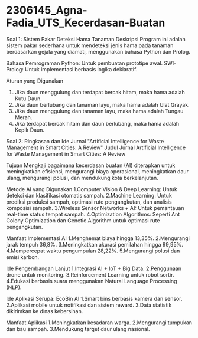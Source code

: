 # 2306145_Agna-Fadia_UTS_Kecerdasan-Buatan

Soal 1: Sistem Pakar Deteksi Hama Tanaman
Deskripsi
    Program ini adalah sistem pakar sederhana untuk mendeteksi jenis hama pada tanaman berdasarkan gejala yang diamati, menggunakan bahasa Python dan Prolog.

Bahasa Pemrograman
Python: Untuk pembuatan prototipe awal.
SWI-Prolog: Untuk implementasi berbasis logika deklaratif.

Aturan yang Digunakan
1. Jika daun menggulung dan terdapat bercak hitam, maka hama adalah Kutu Daun.
2. Jika daun berlubang dan tanaman layu, maka hama adalah Ulat Grayak.
3. Jika daun menggulung dan tanaman layu, maka hama adalah Tungau Merah.
4. Jika terdapat bercak hitam dan daun berlubang, maka hama adalah Kepik Daun.

Soal 2: Ringkasan dan Ide Jurnal "Artificial Intelligence for Waste Management in Smart Cities: A Review"
Judul Jurnal
Artificial Intelligence for Waste Management in Smart Cities: A Review

Tujuan
    Mengkaji bagaimana kecerdasan buatan (AI) diterapkan untuk meningkatkan efisiensi, mengurangi biaya operasional, meningkatkan daur ulang, mengurangi polusi, dan mendukung kota berkelanjutan.

Metode AI yang Digunakan
1.Computer Vision & Deep Learning: Untuk deteksi dan klasifikasi otomatis sampah.
2.Machine Learning: Untuk prediksi produksi sampah, optimasi rute pengangkutan, dan analisis komposisi sampah.
3.Wireless Sensor Networks + AI: Untuk pemantauan real-time status tempat sampah.
4.Optimization Algorithms: Seperti Ant Colony Optimization dan Genetic Algorithm untuk optimasi rute pengangkutan.

Manfaat Implementasi AI
1.Menghemat biaya hingga 13,35%.
2.Mengurangi jarak tempuh 36,8%.
3.Meningkatkan akurasi pemilahan hingga 99,95%.
4.Mempercepat waktu pengumpulan 28,22%.
5.Mengurangi polusi dan emisi karbon.

Ide Pengembangan Lanjut
1.Integrasi AI + IoT + Big Data.
2.Penggunaan drone untuk monitoring.
3.Reinforcement Learning untuk robot sortir.
4.Edukasi berbasis suara menggunakan Natural Language Processing (NLP).

Ide Aplikasi Serupa: EcoBin AI
1.Smart bins berbasis kamera dan sensor.
2.Aplikasi mobile untuk notifikasi dan sistem reward.
3.Data statistik dikirimkan ke dinas kebersihan.

Manfaat Aplikasi
1.Meningkatkan kesadaran warga.
2.Mengurangi tumpukan dan bau sampah.
3.Mendukung target daur ulang nasional.









